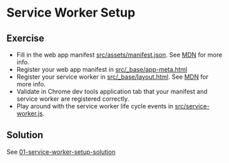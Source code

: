 # Service Worker Setup

## Exercise

- Fill in the web app manifest [src/assets/manifest.json](src/assets/manifest.json). See [MDN](https://developer.mozilla.org/en-US/docs/Web/Manifest) for more info.
- Register your web app manifest in [src/_base/app-meta.html](src/_base/app-meta.html)
- Register your service worker in [src/_base/layout.html](src/_base/layout.html). See [MDN](https://developer.mozilla.org/en-US/docs/Web/API/ServiceWorkerContainer/register) for more info.
- Validate in Chrome dev tools application tab that your manifest and service worker are registered correctly.
- Play around with the service worker life cycle events in [src/service-worker.js](src/service-worker.js).

## Solution

See [01-service-worker-setup-solution](https://github.com/voorhoede/pwa-masterclass-6-7-2018/tree/01-service-worker-setup-solution)
